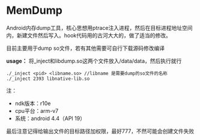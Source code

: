 # MemDump

Android内存dump工具，核心思想用ptrace注入进程，然后在目标进程地址空间内，新建文件然后写入。hook代码用的古河大大的，做了适当的修改。

目前主要用于dump so文件，若有其他需要可自行下载源码修改编译

**usage：** 
将_inject和libdump.so这两个文件放入/data/data，然后执行就行
```
./_inject <pid> <libname.so> //libname 是需要dump的so文件的名称
./_inject 2393 libnative-lib.so
```

注：
* ndk版本：r10e
* cpu平台：arm-v7
* 系统：android 4.4（API 19）


最后注意记得给输出文件的目标路径加权限，最好777，不然可能会创建文件失败
